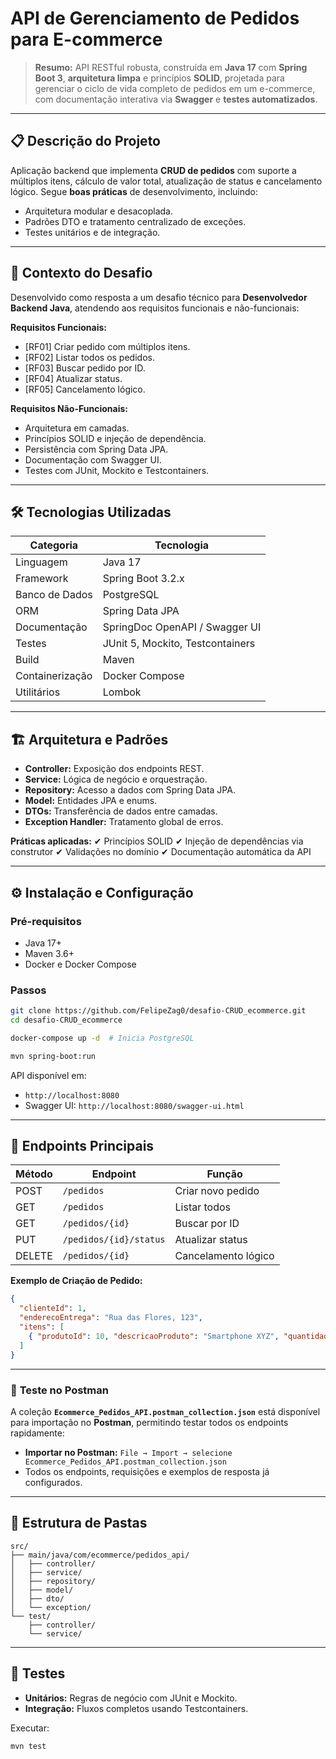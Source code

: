 # **API de Gerenciamento de Pedidos para E-commerce**

> **Resumo:** API RESTful robusta, construída em **Java 17** com **Spring Boot 3**, **arquitetura limpa** e princípios **SOLID**, projetada para gerenciar o ciclo de vida completo de pedidos em um e-commerce, com documentação interativa via **Swagger** e **testes automatizados**.

---

## 📋 **Descrição do Projeto**

Aplicação backend que implementa **CRUD de pedidos** com suporte a múltiplos itens, cálculo de valor total, atualização de status e cancelamento lógico.
Segue **boas práticas** de desenvolvimento, incluindo:

* Arquitetura modular e desacoplada.
* Padrões DTO e tratamento centralizado de exceções.
* Testes unitários e de integração.

---

## 🎯 **Contexto do Desafio**

Desenvolvido como resposta a um desafio técnico para **Desenvolvedor Backend Java**, atendendo aos requisitos funcionais e não-funcionais:

**Requisitos Funcionais:**

* \[RF01] Criar pedido com múltiplos itens.
* \[RF02] Listar todos os pedidos.
* \[RF03] Buscar pedido por ID.
* \[RF04] Atualizar status.
* \[RF05] Cancelamento lógico.

**Requisitos Não-Funcionais:**

* Arquitetura em camadas.
* Princípios SOLID e injeção de dependência.
* Persistência com Spring Data JPA.
* Documentação com Swagger UI.
* Testes com JUnit, Mockito e Testcontainers.

---

## 🛠 **Tecnologias Utilizadas**

| Categoria       | Tecnologia                       |
| --------------- | -------------------------------- |
| Linguagem       | Java 17                          |
| Framework       | Spring Boot 3.2.x                |
| Banco de Dados  | PostgreSQL                       |
| ORM             | Spring Data JPA                  |
| Documentação    | SpringDoc OpenAPI / Swagger UI   |
| Testes          | JUnit 5, Mockito, Testcontainers |
| Build           | Maven                            |
| Containerização | Docker Compose                   |
| Utilitários     | Lombok                           |

---

## 🏗 **Arquitetura e Padrões**

* **Controller:** Exposição dos endpoints REST.
* **Service:** Lógica de negócio e orquestração.
* **Repository:** Acesso a dados com Spring Data JPA.
* **Model:** Entidades JPA e enums.
* **DTOs:** Transferência de dados entre camadas.
* **Exception Handler:** Tratamento global de erros.

**Práticas aplicadas:**
✔ Princípios SOLID
✔ Injeção de dependências via construtor
✔ Validações no domínio
✔ Documentação automática da API

---

## ⚙ **Instalação e Configuração**

### Pré-requisitos

* Java 17+
* Maven 3.6+
* Docker e Docker Compose

### Passos

```bash
git clone https://github.com/FelipeZag0/desafio-CRUD_ecommerce.git
cd desafio-CRUD_ecommerce
```

```bash
docker-compose up -d  # Inicia PostgreSQL
```

```bash
mvn spring-boot:run
```

API disponível em:

* `http://localhost:8080`
* Swagger UI: `http://localhost:8080/swagger-ui.html`

---

## 📡 **Endpoints Principais**

| Método | Endpoint               | Função              |
| ------ | ---------------------- | ------------------- |
| POST   | `/pedidos`             | Criar novo pedido   |
| GET    | `/pedidos`             | Listar todos        |
| GET    | `/pedidos/{id}`        | Buscar por ID       |
| PUT    | `/pedidos/{id}/status` | Atualizar status    |
| DELETE | `/pedidos/{id}`        | Cancelamento lógico |

**Exemplo de Criação de Pedido:**

```json
{
  "clienteId": 1,
  "enderecoEntrega": "Rua das Flores, 123",
  "itens": [
    { "produtoId": 10, "descricaoProduto": "Smartphone XYZ", "quantidade": 2, "precoUnitario": 999.99 }
  ]
}
```

---

### 🧩 **Teste no Postman**

A coleção **`Ecommerce_Pedidos_API.postman_collection.json`** está disponível para importação no **Postman**, permitindo testar todos os endpoints rapidamente:

* **Importar no Postman:** `File → Import → selecione Ecommerce_Pedidos_API.postman_collection.json`
* Todos os endpoints, requisições e exemplos de resposta já configurados.

---

## 📁 **Estrutura de Pastas**

```
src/
├── main/java/com/ecommerce/pedidos_api/
│   ├── controller/
│   ├── service/
│   ├── repository/
│   ├── model/
│   ├── dto/
│   └── exception/
└── test/
    ├── controller/
    └── service/
```

---

## 🧪 **Testes**

* **Unitários:** Regras de negócio com JUnit e Mockito.
* **Integração:** Fluxos completos usando Testcontainers.

Executar:

```bash
mvn test
```